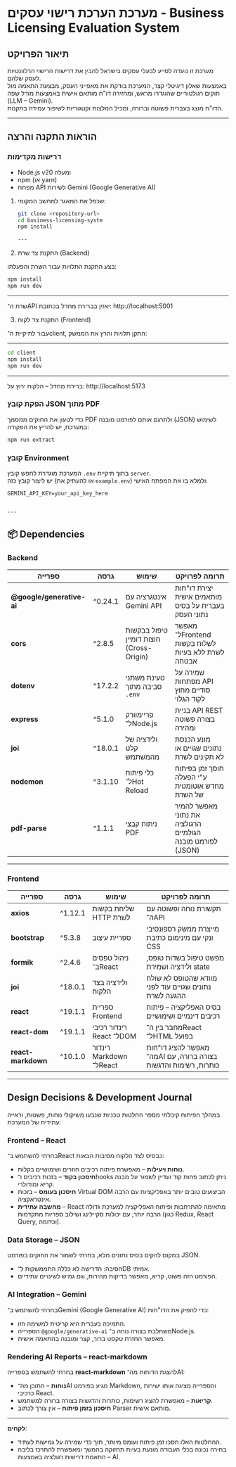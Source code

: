 # מערכת הערכת רישוי עסקים - Business Licensing Evaluation System

## תיאור הפרויקט

מערכת זו נועדה לסייע לבעלי עסקים בישראל להבין את דרישות הרישוי הרלוונטיות לעסק שלהם.  
באמצעות שאלון דיגיטלי קצר, המערכת בודקת את מאפייני העסק, מבצעת התאמה מול חוקים רגולטוריים שהוגדרו מראש, ומחזירה דו"ח מותאם אישית באמצעות מודל שפה (LLM – Gemini).  
הדו"ח מוצג בעברית פשוטה וברורה, ומכיל המלצות וקטגוריות לשיפור עמידה בתקנות.

---

## הוראות התקנה והרצה

### דרישות מקדימות

- Node.js v20 ומעלה
- npm (או yarn)
- מפתח API לשירות Gemini (Google Generative AI)

1. שכפל את המאגר למחשב המקומי:

   ```bash
   git clone <repository-url>
   cd business-licensing-syste
   npm install

   ---
   ```

2. התקנת צד שרת (Backend)

בצע התקנת התלויות עבור השרת והפעלתו:

```bash
npm install
npm run dev

```

---

שרת ה־API יאזין בברירת מחדל בכתובת: http://localhost:5001

3. התקנת צד לקוח (Frontend)

עבור לתיקיית ה־client, התקן תלויות והרץ את הממשק:

---

```bash
cd client
npm install
npm run dev

```

---

ברירת מחדל – הלקוח ירוץ על: http://localhost:5173

### הפקת קובץ JSON מתוך PDF

כדי לטעון את החוקים ממסמך PDF ולתרגם אותם לפורמט מובנה (JSON) לשימוש במערכת, יש להריץ את הפקודה:

```bash
npm run extract

```

### קובץ Environment

המערכת מוגדרת לחפש קובץ `.env` בתוך תיקיית `server`.  
יש ליצור קובץ כזה (או להעתיק את `example.env`) ולמלא בו את המפתח האישי:

```env
GEMINI_API_KEY=your_api_key_here


---
```

## 📦 Dependencies

### Backend

| ספרייה                    | גרסה    | שימוש                                    | תרומה לפרויקט                                              |
| ------------------------- | ------- | ---------------------------------------- | ---------------------------------------------------------- |
| **@google/generative-ai** | ^0.24.1 | אינטגרציה עם Gemini API                  | יצירת דו"חות מותאמים אישית בעברית על בסיס נתוני העסק       |
| **cors**                  | ^2.8.5  | טיפול בבקשות חוצות דומיין (Cross-Origin) | מאפשר ל־Frontend לשלוח בקשות לשרת ללא בעיות אבטחה          |
| **dotenv**                | ^17.2.2 | טעינת משתני סביבה מתוך `.env`            | שמירה על מפתחות API סודיים מחוץ לקוד הגלוי                 |
| **express**               | ^5.1.0  | פריימוורק ל־Node.js                      | בניית API REST בצורה פשוטה ומהירה                          |
| **joi**                   | ^18.0.1 | ולידציה של קלט מהמשתמש                   | מונע הכנסת נתונים שגויים או לא תקינים לשרת                 |
| **nodemon**               | ^3.1.10 | כלי פיתוח ל־Hot Reload                   | חוסך זמן בפיתוח ע"י הפעלה מחדש אוטומטית של השרת            |
| **pdf-parse**             | ^1.1.1  | ניתוח קבצי PDF                           | מאפשר להמיר את נתוני הרגולציה הגולמיים לפורמט מובנה (JSON) |

---

### Frontend

| ספרייה             | גרסה    | שימוש                    | תרומה לפרויקט                                                   |
| ------------------ | ------- | ------------------------ | --------------------------------------------------------------- |
| **axios**          | ^1.12.1 | שליחת בקשות HTTP לשרת    | תקשורת נוחה ופשוטה עם ה־API                                     |
| **bootstrap**      | ^5.3.8  | ספריית עיצוב             | מייצרת ממשק רספונסיבי ונקי עם מינימום כתיבת CSS                 |
| **formik**         | ^2.4.6  | ניהול טפסים ב־React      | מפשט טיפול בשדות טופס, ולידציה ושמירת state                     |
| **joi**            | ^18.0.1 | ולידציה בצד הלקוח        | מוודא שהטופס לא שולח נתונים שגויים עוד לפני ההגעה לשרת          |
| **react**          | ^19.1.1 | ספריית Frontend          | בסיס האפליקציה – פיתוח רכיבים דינמיים ושימושיים                 |
| **react-dom**      | ^19.1.1 | רינדור רכיבי React ל־DOM | מחבר בין ה־React ל־HTML בפועל                                   |
| **react-markdown** | ^10.1.0 | רינדור Markdown ל־React  | מאפשר להציג דו"חות מה־AI בצורה ברורה, עם כותרות, רשימות והדגשות |

---

## Design Decisions & Development Journal

במהלך הפיתוח קיבלתי מספר החלטות טכניות שנבעו משיקולי נוחות, פשטות, וראייה עתידית של המערכת:

### Frontend – React

בחרתי להשתמש ב־React כבסיס לצד הלקוח מסיבות הבאות:

- **נוחות ויעילות** – מאפשרת פיתוח רכיבים חוזרים ושימושיים בקלות.
- **חיסכון בקוד** – בזכות רכיבים ו־hooks ניתן לכתוב פחות קוד ועדיין לשמור על מבנה קריא ומודולרי.
- **חיסכון בעומס** – בזכות Virtual DOM הביצועים טובים יותר באפליקציות עם הרבה אינטראקציה.
- **מחשבה עתידית** – React מתאימה להתרחבות ופיתוח האפליקציה למערכת גדולה הרבה יותר, עם יכולות סקיילינג ושילוב ספריות מתקדמות (כגון Redux, React Query, וכדומה).

### Data Storage – JSON

במקום להקים בסיס נתונים מלא, בחרתי לשמור את החוקים בפורמט JSON.

- הסיבה: הדרישה לא כללה התממשקות ל־DB אמיתי.
- הפורמט הזה פשוט, קריא, מאפשר בדיקות מהירות, וגם גמיש לשינויים עתידיים.

### AI Integration – Gemini

בחרתי להשתמש ב־Gemini (Google Generative AI) כדי להפיק את הדו"חות:

- התמיכה בעברית היא קריטית למשימה הזו.
- הספרייה `@google/generative-ai` משתלבת בצורה נוחה ב־Node.js.
- מאפשר החזרת טקסט ברור, קצר ומובנה בהתאמה אישית.

### Rendering AI Reports – react-markdown

בחרתי להשתמש בספרייה **react-markdown** להצגת הדוחות מה־AI:

- **נוחות** – התוכן מה־AI מגיע בפורמט Markdown, והספרייה מציגה אותו ישירות כרכיבי React.
- **קריאות** – מאפשרת להציג רשימות, כותרות והדגשות בצורה ברורה למשתמש.
- **חיסכון בזמן פיתוח** – אין צורך לכתוב Parser מותאם אישית.

---

**לקחים**:

- ההחלטות האלו חסכו זמן פיתוח ועומס מיותר, תוך כדי שמירה על גמישות לעתיד.
- בחירה נכונה בכלי העבודה מונעת בעיות תחזוקה בהמשך ומאפשרת להתרכז בליבה – התאמת דרישות רגולציה באמצעות AI.
